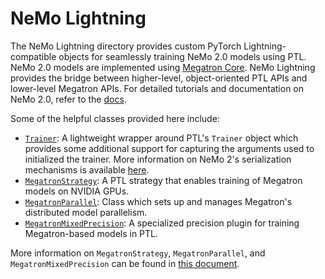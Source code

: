 # NeMo Lightning

The NeMo Lightning directory provides custom PyTorch Lightning-compatible objects for seamlessly training NeMo 2.0 models using PTL. NeMo 2.0 models
are implemented using [Megatron Core](https://github.com/NVIDIA/Megatron-LM/tree/main/megatron/core). NeMo Lightning provides the bridge between higher-level, object-oriented PTL APIs and lower-level Megatron APIs.
For detailed tutorials and documentation on NeMo 2.0, refer to the [docs](https://docs.nvidia.com/nemo-framework/user-guide/latest/nemo-2.0/index.html).

Some of the helpful classes provided here include:
- [`Trainer`](./pytorch/trainer.py): A lightweight wrapper around PTL's `Trainer` object which provides some additional support for capturing the arguments used to initialized the trainer. More information on NeMo 2's serialization mechanisms is available [here](https://docs.nvidia.com/nemo-framework/user-guide/latest/nemo-2.0/design/serialization.html).
- [`MegatronStrategy`](./pytorch/strategies.py): A PTL strategy that enables training of Megatron models on NVIDIA GPUs.
- [`MegatronParallel`](./megatron_parallel.py): Class which sets up and manages Megatron's distributed model parallelism.
- [`MegatronMixedPrecision`](./pytorch/plugins/mixed_precision.py): A specialized precision plugin for training Megatron-based models in PTL.

More information on `MegatronStrategy`, `MegatronParallel`, and `MegatronMixedPrecision` can be found in [this document](https://docs.nvidia.com/nemo-framework/user-guide/latest/nemo-2.0/design/megatron.html).
